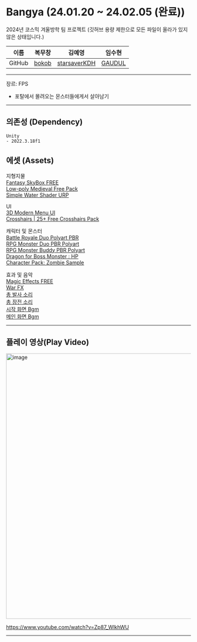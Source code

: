 # Bangya (24.01.20 ~ 24.02.05 (완료))
2024년 코스믹 겨울방학 팀 프로젝트
(깃허브 용량 제한으로 모든 파일이 올라가 있지 않은 상태입니다.)

| 이름 | 복무창                                  | 김예영                                                | 임수현                                     |  
| --- | --------------------------------------- | ------------------------------------------           | ------------------------------------------ |  
|GitHub| [bokob](https://github.com/bokob)      | [starsaverKDH](https://github.com/starsaverKDH)      | [GAUDUL](https://github.com/GAUDUL) |  
___  

장르: FPS
- 포탈에서 몰려오는 몬스터들에게서 살아남기  
___
## 의존성 (Dependency)
```
Unity
- 2022.3.18f1
```
  
## 에셋 (Assets)
지형지물  
[Fantasy SkyBox FREE](https://assetstore.unity.com/packages/2d/textures-materials/sky/fantasy-skybox-free-18353)  
[Low-poly Medieval Free Pack](https://assetstore.unity.com/packages/3d/environments/low-poly-medieval-free-pack-253520)  
[Simple Water Shader URP](https://assetstore.unity.com/packages/2d/textures-materials/water/simple-water-shader-urp-191449)  

UI  
[3D Modern Menu UI](https://assetstore.unity.com/packages/tools/gui/3d-modern-menu-ui-116144)  
[Crosshairs | 25+ Free Crosshairs Pack](https://assetstore.unity.com/packages/2d/gui/icons/crosshairs-25-free-crosshairs-pack-216732)

캐릭터 및 몬스터  
[Battle Royale Duo Polyart PBR](https://assetstore.unity.com/packages/3d/characters/humanoids/battle-royale-duo-polyart-pbr-185080)  
[RPG Monster Duo PBR Polyart](https://assetstore.unity.com/packages/3d/characters/creatures/rpg-monster-duo-pbr-polyart-157762)  
[RPG Monster Buddy PBR Polyart](https://assetstore.unity.com/packages/3d/characters/creatures/rpg-monster-buddy-pbr-polyart-253961)  
[Dragon for Boss Monster : HP](https://assetstore.unity.com/packages/3d/characters/creatures/dragon-for-boss-monster-hp-79398)  
[Character Pack: Zombie Sample](https://assetstore.unity.com/packages/3d/characters/humanoids/fantasy/character-pack-zombie-sample-131604)  

효과 및 음악  
[Magic Effects FREE](https://assetstore.unity.com/packages/vfx/particles/spells/magic-effects-free-247933)  
[War FX](https://assetstore.unity.com/packages/vfx/particles/war-fx-5669 )  
[총 발사 소리](https://freesound.org/people/pgi/sounds/212607/)  
[총 장전 소리](https://freesound.org/people/GFL7/sounds/276962/)  
[시작 화면 Bgm](https://pixabay.com/ko/music/sinister-night-halloween-trap-hip-hop-music-121202/)  
[메인 화면 Bgm](https://pixabay.com/ko/music/samurai-188212/)  

___  
## 플레이 영상(Play Video)  
<img width="723" alt="image" src="https://github.com/CBNU-COSMIC/Bangya/assets/85085804/fe4838bb-2e2a-4143-aa9b-5be562ef6bf6">  

https://www.youtube.com/watch?v=Zp87_WlkhWU
___   
